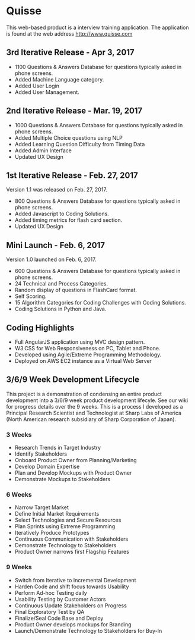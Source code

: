 # Quisse 

This web-based product is a interview training application. The application
is found at the web address http://www.quisse.com

## 3rd Iterative Release - Apr 3, 2017

* 1100 Questions & Answers Database for questions typically asked in phone screens.
* Added Machine Language category.
* Added User Login
* Added User Management.

## 2nd Iterative Release - Mar. 19, 2017

* 1000 Questions & Answers Database for questions typically asked in phone screens.
* Added Multiple Choice questions using NLP
* Added Learning Question Difficulty from Timing Data
* Added Admin Interface
* Updated UX Design

## 1st Iterative Release - Feb. 27, 2017

Version 1.1 was released on Feb. 27, 2017. 

* 800 Questions & Answers Database for questions typically asked in phone screens.
* Added Javascript to Coding Solutions.
* Added timing metrics for flash card section.
* Updated UX Design

## Mini Launch - Feb. 6, 2017

Version 1.0 launched on Feb. 6, 2017. 

* 600 Questions & Answers Database for questions typically asked in phone screens.
* 24 Technical and Process Categories.
* Random display of questions in FlashCard format.
* Self Scoring.
* 15 Algorithm Categories for Coding Challenges with Coding Solutions.
* Coding Solutions in Python and Java.

## Coding Highlights

* Full AngularJS application using MVC design pattern.
* W3.CSS for Web Responsiveness on PC, Tablet and Phone.
* Developed using Agile/Extreme Programming Methodology.
* Deployed on AWS EC2 instance as a Virtual Web Server

## 3/6/9 Week Development Lifecycle

This project is a demonstration of condensing an entire product development into a 3/6/9 week product development
lifecyle. See our wiki for progress details over the 9 weeks. This is a process I developed as a Principal Research Scientist
and Technologist at Sharp Labs of America (North American research subsidiary of Sharp Corporation of Japan).

### 3 Weeks

* Research Trends in Target Industry
* Identify Stakeholders
* Onboard Product Owner from Planning/Marketing
* Develop Domain Expertise
* Plan and Develop Mockups with Product Owner
* Demonstrate Mockups to Stakeholders

### 6 Weeks

* Narrow Target Market
* Define Initial Market Requirements
* Select Technologies and Secure Resources
* Plan Sprints using Extreme Programming
* Iteratively Produce Prototypes
* Continuous Communication with Stakeholders
* Demonstrate Technology to Stakeholders
* Product Owner narrows first Flagship Features

### 9 Weeks

* Switch from Iterative to Incremental Development
* Harden Code and shift focus towards Usability
* Perform Ad-hoc Testing daily
* Usability Testing by Customer Actors
* Continuous Update Stakeholders on Progress
* Final Exploratory Test by QA
* Finalize/Seal Code Base and Deploy
* Product Owner develops mockups for Branding
* Launch/Demonstrate Technology to Stakeholders for Buy-In